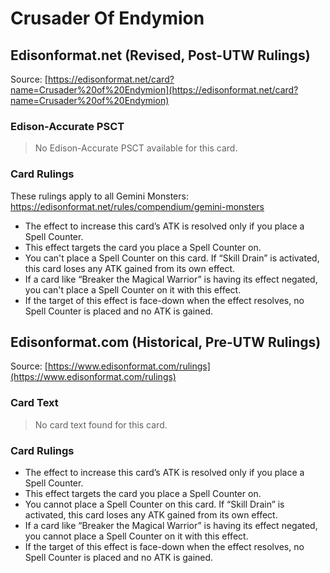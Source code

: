 # Crusader Of Endymion

## Edisonformat.net (Revised, Post-UTW Rulings)

Source: [https://edisonformat.net/card?name=Crusader%20of%20Endymion](https://edisonformat.net/card?name=Crusader%20of%20Endymion)

### Edison-Accurate PSCT

> No Edison-Accurate PSCT available for this card.

### Card Rulings

These rulings apply to all Gemini Monsters: https://edisonformat.net/rules/compendium/gemini-monsters
*   The effect to increase this card’s ATK is resolved only if you place a Spell Counter.
*   This effect targets the card you place a Spell Counter on.
*   You can't place a Spell Counter on this card. If “Skill Drain” is activated, this card loses any ATK gained from its own effect.
*   If a card like “Breaker the Magical Warrior” is having its effect negated, you can't place a Spell Counter on it with this effect.
*   If the target of this effect is face-down when the effect resolves, no Spell Counter is placed and no ATK is gained.


## Edisonformat.com (Historical, Pre-UTW Rulings)

Source: [https://www.edisonformat.com/rulings](https://www.edisonformat.com/rulings)

### Card Text

> No card text found for this card.

### Card Rulings

*   The effect to increase this card’s ATK is resolved only if you place a Spell Counter.
*   This effect targets the card you place a Spell Counter on.
*   You cannot place a Spell Counter on this card. If “Skill Drain” is activated, this card loses any ATK gained from its own effect.
*   If a card like “Breaker the Magical Warrior” is having its effect negated, you cannot place a Spell Counter on it with this effect.
*   If the target of this effect is face-down when the effect resolves, no Spell Counter is placed and no ATK is gained.


